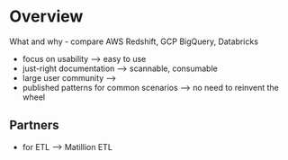 # Overview

What and why - compare AWS Redshift, GCP BigQuery, Databricks

- focus on usability --> easy to use
- just-right documentation --> scannable, consumable
- large user community --> 
- published patterns for common scenarios --> no need to reinvent the wheel

## Partners

- for ETL --> Matillion ETL
